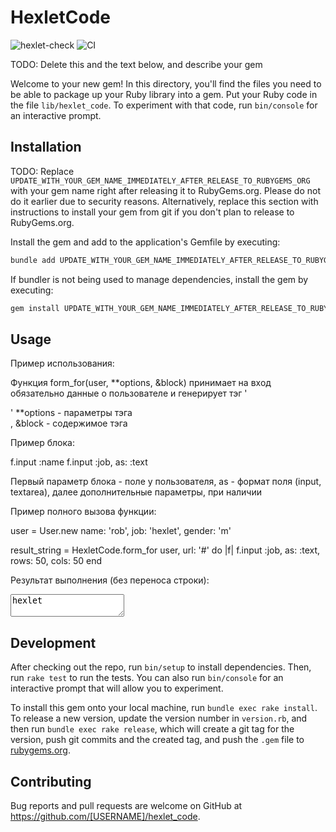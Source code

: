 # HexletCode

![hexlet-check](https://github.com/MaksimovYuriy/rails-project-63/actions/workflows/hexlet-check.yml/badge.svg)
![CI](https://github.com/MaksimovYuriy/rails-project-63/actions/workflows/hexlet-check.yml)

TODO: Delete this and the text below, and describe your gem

Welcome to your new gem! In this directory, you'll find the files you need to be able to package up your Ruby library into a gem. Put your Ruby code in the file `lib/hexlet_code`. To experiment with that code, run `bin/console` for an interactive prompt.

## Installation

TODO: Replace `UPDATE_WITH_YOUR_GEM_NAME_IMMEDIATELY_AFTER_RELEASE_TO_RUBYGEMS_ORG` with your gem name right after releasing it to RubyGems.org. Please do not do it earlier due to security reasons. Alternatively, replace this section with instructions to install your gem from git if you don't plan to release to RubyGems.org.

Install the gem and add to the application's Gemfile by executing:

```bash
bundle add UPDATE_WITH_YOUR_GEM_NAME_IMMEDIATELY_AFTER_RELEASE_TO_RUBYGEMS_ORG
```

If bundler is not being used to manage dependencies, install the gem by executing:

```bash
gem install UPDATE_WITH_YOUR_GEM_NAME_IMMEDIATELY_AFTER_RELEASE_TO_RUBYGEMS_ORG
```

## Usage

Пример использования:

Функция form_for(user, **options, &block) принимает на вход обязательно данные о пользователе и генерирует тэг '<form></form>'
**options - параметры тэга <form>, &block - содержимое тэга <form>

Пример блока:

f.input :name
f.input :job, as: :text

Первый параметр блока - поле у пользователя, as - формат поля (input, textarea), далее дополнительные параметры, при наличии

Пример полного вызова функции:

user = User.new name: 'rob', job: 'hexlet', gender: 'm'

result_string = HexletCode.form_for user, url: '#' do |f|
    f.input :job, as: :text, rows: 50, cols: 50
end

Результат выполнения (без переноса строки):

<form action=\"#\" method=\"post\">
    <textarea name=\"job\" cols=\"50\" rows=\"50\">hexlet</textarea>
</form>

## Development

After checking out the repo, run `bin/setup` to install dependencies. Then, run `rake test` to run the tests. You can also run `bin/console` for an interactive prompt that will allow you to experiment.

To install this gem onto your local machine, run `bundle exec rake install`. To release a new version, update the version number in `version.rb`, and then run `bundle exec rake release`, which will create a git tag for the version, push git commits and the created tag, and push the `.gem` file to [rubygems.org](https://rubygems.org).

## Contributing

Bug reports and pull requests are welcome on GitHub at https://github.com/[USERNAME]/hexlet_code.
